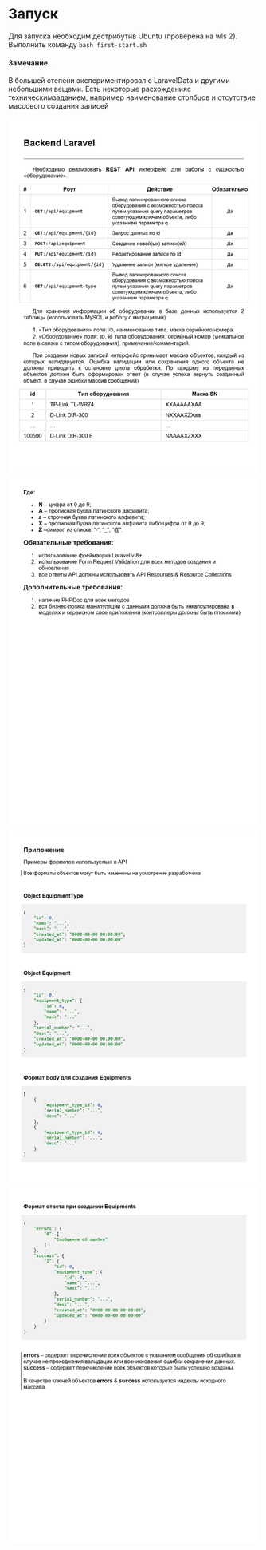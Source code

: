 # Запуск

Для запуска необходим дестрибутив Ubuntu (проверена на wls 2). Выполнить команду
`bash first-start.sh`

#### Замечание. 
В большей степени экспериментировал с LaravelData и другими небольшими вещами. 
Есть некоторые расхожденияс техническимзаданием, например наименование столбцов и отсутствие
массового создания записей


![Страница 1](/readme/1.jpg)
![Страница 2](/readme/2.jpg)
![Страница 3](/readme/3.jpg)
![Страница 4](/readme/4.jpg)
